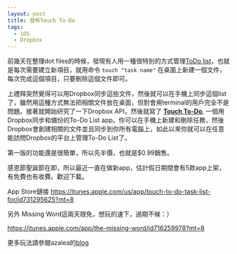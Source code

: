 ```yaml
---
layout: post
title: 發佈Touch To-Do
tags:
  - iOS
  - Dropbox
---
```

前幾天在整理dot files的時候，發現有人用一種很特別的方式管理[ToDo list](https://github.com/holman/dotfiles/blob/master/bin/todo)，也就是每次需要建立新項目，就用命令 `touch "task name"` 在桌面上新建一個文件，每次完成這個項目，只要刪除這個文件即可。

上禮拜突然覺得可以用Dropbox同步這些文件，然後就可以在手機上同步這個list了，雖然用這種方式無法把相關文件放在桌面，但對會用terminal的用戶完全不是問題。接著就開始研究了一下Dropbox API，然後就寫了 **[Touch To-Do](https://itunes.apple.com/us/app/touch-to-do-task-list-for/id731295625?mt=8)**, 一個用Dropbox同步和備份的To-Do List app。你可以在手機上新建和刪除任務，然後Dropbox會創建相關的文件並且同步到你所有電腦上，如此以來你就可以在任意能訪問Dropbox的平台上管理To-Do List了。

第一版的功能還是很簡單，所以先半價，也就是$0.99銷售。

感恩節聖誕節在即，所以最近一直在做新app，估計假日期間會有5款app上架，有免費也有收費。歡迎下載。

App Store鏈接 https://itunes.apple.com/us/app/touch-to-do-task-list-for/id731295625?mt=8

另外 Missing Word這兩天限免，想玩的速下，過期不候：）

https://itunes.apple.com/app/the-missing-word/id716259978?mt=8

更多玩法請參閱azalea的[blog](http://azaleasays.com/2014/02/19/simple-to-do-list-using-shell)
